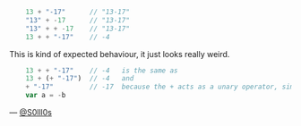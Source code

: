 ``` javascript
    13 + "-17"      // "13-17"
    "13" + -17      // "13-17"
    "13" + + -17    // "13-17"
    13 + + "-17"    // -4
```

This is kind of expected behaviour, it just looks really weird.

``` javascript
    13 + + "-17"    // -4   is the same as
    13 + (+ "-17")  // -4   and
    + "-17"         // -17  because the + acts as a unary operator, similar to -:
    var a = -b
```

— [@S0lll0s](https://github.com/S0lll0s)
